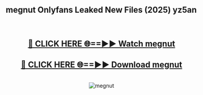 <h2>megnut Onlyfans Leaked New Files (2025) yz5an</h2>
<br>
<div align="center">
<h2><a href="https://mediafiles.top/megnut&ref=git" rel="nofollow">🔴 CLICK HERE 🌐==►► Watch megnut</a></h2>
<h2><a href="https://mediafiles.top/megnut&ref=git" rel="nofollow">🔴 CLICK HERE 🌐==►► Download megnut</a></h2>
<br>
<a href="https://mediafiles.top/megnut&ref=git" rel="nofollow" data-target="animated-image.originalLink"><img src="https://i.ibb.co.com/xMMVF88/686577567.gif" alt="megnut" style="max-width: 100%; display: inline-block;" data-target="animated-image.originalImage"></a>
</div>
<br>
<br>